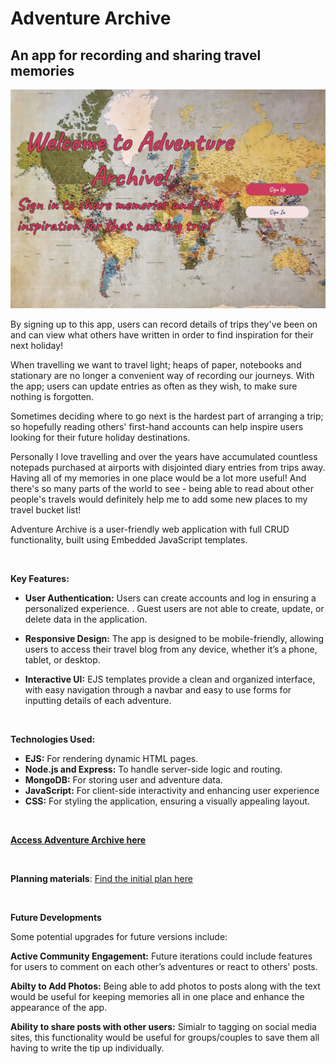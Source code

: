 # Adventure Archive
## An app for recording and sharing travel memories

![Adventure Archive Landing Page](public/assets/preview.png)

By signing up to this app, users can record details of trips they've been on and can view what others have written in order to find inspiration for their next holiday! 

When travelling we want to travel light; heaps of paper, notebooks and stationary are no longer a convenient way of recording our journeys. With the app; users can update entries as often as they wish, to make sure nothing is forgotten.

Sometimes deciding where to go next is the hardest part of arranging a trip; so hopefully reading others' first-hand accounts can help inspire users looking for their future holiday destinations.

Personally I love travelling and over the years have accumulated countless notepads purchased at airports with disjointed diary entries from trips away. Having all of my memories in one place would be a lot more useful! And there's so many parts of the world to see - being able to read about other people's travels would definitely help me to add some new places to my travel bucket list!

Adventure Archive is a user-friendly web application with full CRUD functionality, built using Embedded JavaScript templates. 

<br />

**Key Features:**

* **User Authentication:** Users can create accounts and log in ensuring a personalized experience. . Guest users are not able to create, update, or delete data in the application.


* **Responsive Design:** The app is designed to be mobile-friendly, allowing users to access their travel blog from any device, whether it’s a phone, tablet, or desktop.

* **Interactive UI:** EJS templates provide a clean and organized interface, with easy navigation through a navbar and easy to use forms for inputting details of each adventure.

<br />



**Technologies Used:**
* **EJS:** For rendering dynamic HTML pages.
* **Node.js and Express:** To handle server-side logic and routing.
* **MongoDB:** For storing user and adventure data.
* **JavaScript:** For client-side interactivity and enhancing user experience
* **CSS:** For styling the application, ensuring a visually appealing layout.


<br />


[**Access Adventure Archive here**](https://adventure-archive-6ac198ce382b.herokuapp.com/)

<br />

**Planning materials**:
[Find the initial plan here](https://trello.com/b/2bCST3uu/adventure-archive)

<br />


**Future Developments**

Some potential upgrades for future versions include:

**Active Community Engagement:** Future iterations could include features for users to comment on each other’s adventures or react to others' posts. 

**Abilty to Add Photos:** Being able to add photos to posts along with the text would be useful for keeping memories all in one place and enhance the appearance of the app.

**Ability to share posts with other users:** Simialr to tagging on social media sites, this functionality would be useful for groups/couples to save them all having to write the tip up individually. 





